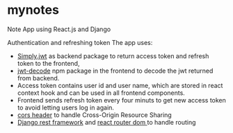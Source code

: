 # mynotes
Note App using React.js and Django

Authentication and refreshing token
The app uses:
- [Simply.jwt](https://django-rest-framework-simplejwt.readthedocs.io/en/latest/index.html) as backend package to return access token and refresh token to the frontend,
- [jwt-decode](https://www.npmjs.com/package/jwt-decode) npm package in the frontend to decode the jwt returned from backend.
- Access token contains user id and user name, which are stored in react context hook and can be used in all frontend components.
- Frontend sends refresh token every four minuts to get new access token to avoid letting users log in again.
- [cors header](https://pypi.org/project/django-cors-headers/) to handle Cross-Origin Resource Sharing
- [Django rest framework](https://www.django-rest-framework.org/) and [react router dom ](https://reactrouter.com/en/main) to handle routing
